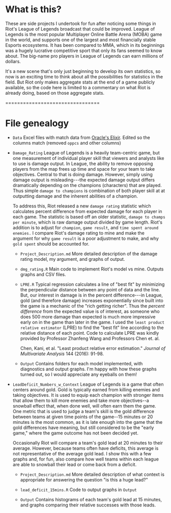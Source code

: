 # What is this?

These are side projects I undertook for fun after noticing some things in Riot's League of Legends broadcast that could be improved. League of Legends is the most popular Multiplayer Online Battle Arena (MOBA) game in the world, and supports one of the largest and most financially stable Esports ecosystems. It has been compared to MMA, which in its beginnings was a hugely lucrative competitive sport that only its fans seemed to know about. The big-name pro players in League of Legends can earn millions of dollars.

It's a new scene that's only just beginning to develop its own statistics, so now is an exciting time to think about all the possibilities for statistics in the field. But Riot only makes aggregate stats at the end of a game publicly available, so the code here is limited to a commentary on what Riot is already doing, based on those aggregate stats.

================================

# File genealogy

- `Data`
  Excel files with match data from [Oracle's Elixir](oracleselixir.com). 
  Edited so the columns match (removed `oppcs` and other columns)

- `Damage_Rating`
  League of Legends is a heavily team-centric game, but one measurement of individual player skill that viewers and analysts like to use is damage output. In League, the ability to remove opposing players from the map frees up time and space for your team to take objectives. Central to that is doing damage. However, simply using damage output is misleading---the expected damage output differs dramatically depending on the champions (characters) that are played. Thus simple `damage to champions` is combination of both player skill at at outputting damage and the inherent abilities of a champion. 

  To address this, Riot released a new `damage rating` statistic which calculates percent difference from expected damage for each player in each game. The statistic is based off an older statistic, `damage to champs per minute`, which is raw damage output divided by game length. Riot's addition is to adjust for `champion`, `game result`, and `time spent around enemies.` I compare Riot's damage rating to mine and make the argument for why `game result` is a poor adjustment to make, and why `gold spent` should be accounted for.

    - `Project_Description.md` 
      More detailed description of the damage rating model, my argument, and graphs of output.

    - `dmg_rating.R`
      Main code to implement Riot's model vs mine. Outputs graphs and CSV files.

    - `LPRE.R`
      Typical regression calculates a line of "best fit" by minimizing the perpendicular distance between any point of data and the line. But, our interest in damage is in the percent difference---in League, gold (and therefore damage) increases exponentially since built into the game is a mechanic of the "rich getting richer". Thus the *percent difference* from the expected value is of interest, as someone who does 500 more damage than expected is much more impressive early on in the game than later in the game. I used the `least product relative estimator` (LPRE) to find the "best fit" line according to the relative distance of each point. Code to calculate LPRE was kindly provided by Professor Zhanfeng Wang and Professors Chen et. al.

      Chen, Kani, et al. "Least product relative error estimation." *Journal of Multivariate Analysis* 144 (2016): 91-98.

    - `Output`
      Contains folders for each model implemented, with diagnostics and output graphs. I'm  happy with how these graphs turned out, so I would appreciate any eyeballs on them! 

- `LeadDeficit_Numbers_w_Context`
  League of Legends is a game that often centers around gold. Gold is typically earned from killing enemies and taking objectives. It is used to equip each champion with stronger items that allow them to kill more enemies and take more objectives--a snowball effect that, when done well, will often earn them the game. One metric that is used to judge a team's skill is the gold difference between teams at given time points of the game--15 minutes or 20 minutes is the most common, as it is late enough into the game that the gold differences have meaning, but still considered to be the "early game," where the game outcome has not been decided yet. 

  Occasionally Riot will compare a team's gold lead at 20 minutes to their average. However, because teams often have deficits, this average is not representative of the average gold lead. I show this with a few graphs and, for fun, also compare how well teams within each league are able to snowball their lead or come back from a deficit.

    - `Project_Description.md` 
      More detailed description of what context is appropriate for answering the question "is this a huge lead?"

    - `lead_deficit_15mins.R`
      Code to output graphs in `Output`

    - `Output`
      Contains histograms of each team's gold lead at 15 minutes, and graphs comparing their relative successes with those leads. 
